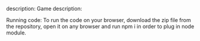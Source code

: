 description:
Game description:

Running code: To run the code on your browser, download the zip file from the repository, open it on any browser and run npm i in order to plug in node module.
